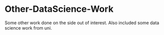 # Other-DataScience-Work

Some other work done on the side out of interest.
Also included some data science work from uni.
